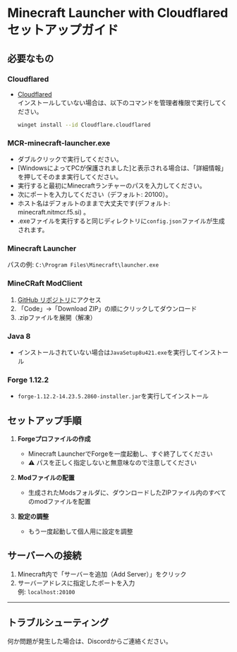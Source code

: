# Minecraft Launcher with Cloudflared セットアップガイド

## 必要なもの

### Cloudflared
- [Cloudflared](https://developers.cloudflare.com/cloudflare-one/connections/connect-apps/install-and-setup/installation/)  
    インストールしていない場合は、以下のコマンドを管理者権限で実行してください。

    ```sh
    winget install --id Cloudflare.cloudflared
    ```

### MCR-minecraft-launcher.exe
- ダブルクリックで実行してください。
- [WindowsによってPCが保護されました]と表示される場合は、「詳細情報」を押してそのまま実行してください。
- 実行すると最初にMinecraftランチャーのパスを入力してください。
- 次にポートを入力してください（デフォルト: 20100）。
- ホスト名はデフォルトのままで大丈夫です(デフォルト: minecraft.nitmcr.f5.si) 。
- .exeファイルを実行すると同じディレクトリに`config.json`ファイルが生成されます。

### Minecraft Launcher  
パスの例: `C:\Program Files\Minecraft\launcher.exe`

### MineCRaft ModClient
1. [GitHub リポジトリ](https://github.com/mcr-2024b/MineCRaft_ModCliant)にアクセス
2. 「Code」→「Download ZIP」の順にクリックしてダウンロード
3. .zipファイルを展開（解凍）

### Java 8
- インストールされていない場合は`JavaSetup8u421.exe`を実行してインストール

### Forge 1.12.2
- `forge-1.12.2-14.23.5.2860-installer.jar`を実行してインストール

## セットアップ手順

1. **Forgeプロファイルの作成**
   - Minecraft LauncherでForgeを一度起動し、すぐ終了してください
   - ⚠️ パスを正しく指定しないと無意味なので注意してください

2. **Modファイルの配置**
   - 生成されたModsフォルダに、ダウンロードしたZIPファイル内のすべてのmodファイルを配置

3. **設定の調整**
   - もう一度起動して個人用に設定を調整

## サーバーへの接続

1. Minecraft内で「サーバーを追加（Add Server）」をクリック
2. サーバーアドレスに指定したポートを入力  
   例: `localhost:20100`

---

## トラブルシューティング

何か問題が発生した場合は、Discordからご連絡ください。
